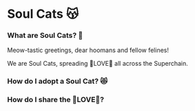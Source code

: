 # Soul Cats 😽

### What are Soul Cats? 🐾

Meow-tastic greetings, dear hoomans and fellow felines! 

We are Soul Cats, spreading 💖LOVE💖 all across the Superchain.

### How do I adopt a Soul Cat? 😻

### How do I share the 💖LOVE💖?

